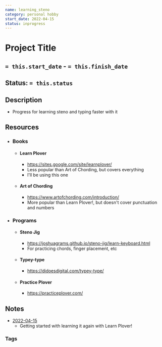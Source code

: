 ```yaml
---
name: learning_steno
category: personal hobby
start_date: 2022-04-15
status: inprogress
---
```

# Project Title
## `= this.start_date` - `= this.finish_date`
## Status: `= this.status`
## Description
- Progress for learning steno and typing faster with it


## Resources
- ### Books
	- #### Learn Plover
		- https://sites.google.com/site/learnplover/
		- Less popular than Art of Chording, but covers everything
		- I'll be using this one
	- #### Art of Chording
		- https://www.artofchording.com/introduction/
		- More popular than Learn Plover!, but doesn't cover punctuation and numbers
- ### Programs
	- #### Steno Jig
		- https://joshuagrams.github.io/steno-jig/learn-keyboard.html
		- For practicing chords, finger placement, etc
	- #### Typey-type
		- https://didoesdigital.com/typey-type/
	- #### Practice Plover
		- https://practiceplover.com/
## Notes
- [2022-04-15](../Daily_Notes/2022-04-15.md)
	- Getting started with learning it again with Learn Plover!

### Tags